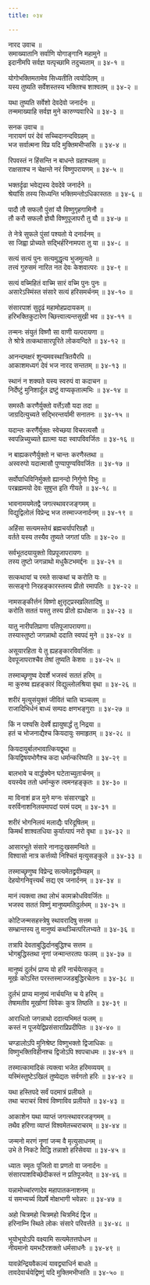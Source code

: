 ```yaml
---
title: ०३४

---
```

नारद उवाच ॥  
समाख्यातानि सर्वाणि योगाङ्गानि महामुने ॥  
इदानीमपि सर्वज्ञ यत्पृच्छामि तदुच्यताम् ॥ ३४-१ ॥  
  
योगोभक्तिमतामेव सिध्यतीति त्वयोदितम् ॥  
यस्य तुष्यति सर्वेशस्तस्य भक्तिश्च शाश्वतम् ॥ ३४-२ ॥  
  
यथा तुष्यति सर्वेशो देवदेवो जनार्दनः ॥  
तन्ममाख्याहि सर्वज्ञ मुने कारुण्यवारिधे ॥ ३४-३ ॥  
  
सनक उवाच ॥  
नारायणं परं देवं सच्चिदानन्दविग्रहम् ॥  
भज सर्वात्मना विप्र यदि मुक्तिमभीप्ससि ॥ ३४-४ ॥  
  
रिपवस्तं न हिंसन्ति न बाधन्ते ग्रहाश्चतम् ॥  
राक्षसाश्च न चेक्षन्ते नरं विष्णुपरायणम् ॥ ३४-५ ॥  
  
भक्तर्दृढा भवेद्यस्य देवदेवे जनार्दने ॥  
श्रेयांसि तस्य सिध्यन्ति भक्तिमन्तोऽधिकास्ततः ॥ ३४-६ ॥  
  
पादौ तौ सफलौ पुंसां यौ विष्णुगृहगामिनौ ॥  
तौ करौ सफलौ ज्ञेयौ विष्णुपूजापरौ तु यौ ॥ ३४-७ ॥  
  
ते नेत्रे सुफले पुंसां पश्यतो ये दनार्दनम् ॥  
सा जिह्वा प्रोच्यते सद्भिर्हरिनामपरा तु या ॥ ३४-८ ॥  
  
सत्यं सत्यं पुनः सत्यमुद्धृत्य भुजमुत्यते ॥  
तत्त्वं गुरुसमं नारित नत देवः केशवात्परः ॥ ३४-९ ॥  
  
सत्यं वच्मिहितं वाच्मि सारं वच्मि पुनः पुनः ॥  
असारेऽस्मिंस्त संसारे सत्यं हरिसमर्चनम् ॥ ३४-१० ॥  
  
संसारपाशं सुदृढं महामोहप्रदायकम् ॥  
हरिभक्तिकुटारेण च्छित्त्वात्यन्तसुखी भव ॥ ३४-११ ॥  
  
तन्मनः संयुतं विष्णौ सा वाणी यत्परायणा ॥  
ते श्रोत्रे तत्कथासारपूरिते लोकवन्दिते ॥ ३४-१२ ॥  
  
आनन्दमक्षरं शून्यमवस्थात्रितयैरपि ॥  
आकाशमध्यगं देवं भज नारद सन्ततम् ॥ ३४-१३ ॥  
  
स्थानं न शक्यते यस्य स्वरुपं वा कदाचन ॥  
निर्देष्टुं मुनिशार्दूल द्रष्टुं वाप्यकृतात्मभिः ॥ ३४-१४ ॥  
  
समस्तैः करणैर्युक्तो वर्त्तेऽसौ यदा तदा ॥  
जाग्रदित्युच्यते सद्भिरन्तर्यामी सनातनः ॥ ३४-१५ ॥  
  
यदान्तः करणैंर्युक्तः स्वेच्छया विचरत्यसौ ॥  
स्वपन्निच्युच्यते ह्यात्मा यदा स्वापविवर्जितः ॥ ३४-१६ ॥  
  
न बाह्यकरणैर्युक्तो न चान्तः करणैस्तथा ॥  
अस्वरुपो यदात्मासौ पुण्यापुण्यविवर्जितः ॥ ३४-१७ ॥  
  
सर्वोपाधिविनिर्मुक्तो ह्यानन्दो निर्गुणो विभुः ॥  
परब्रह्ममयो देवः सुषुप्त इति गीयते ॥ ३४-१८ ॥  
  
भावनामयमेतद्वै जगत्स्थावरजङ्गमम् ॥  
विद्युद्विलोलं विप्रेन्द्र भज तस्माज्जनार्दनम् ॥ ३४-१९ ॥  
  
अहिंसा सत्यमस्तेयं ब्रह्मचर्यापरिग्रहौ ॥  
वर्तते यस्य तस्यैव तुष्यते जगतां पतिः ॥ ३४-२० ॥  
  
सर्वभूतदयायुक्तो विप्रपूजापरायणः ॥  
तस्य तुष्टो जगन्नाथो मधुकैटभमर्द्दनः ॥ ३४-२१ ॥  
  
सत्कथायां च रमते सत्कथां च करोति यः ॥  
सत्सङ्गो निरहङ्कारस्तस्य प्रीतो रमापतिः ॥ ३४-२२ ॥  
  
नामसङ्कीर्त्तनं विष्णो क्षुत्तृट्प्रस्खलितादिषु ॥  
करोति सततं यस्तु तस्य प्रीतो ह्यधोक्षजः ॥ ३४-२३ ॥  
  
यातु नारीपतिप्राणा पतिपूजापरायणा॥  
तस्यास्तुष्टो जगन्नाथो ददाति स्वपदं मुने ॥ ३४-२४ ॥  
  
असूयारहिता ये तु ह्यहङ्कारविवर्जिताः ॥  
देवपूजापराश्चैव तेषां तुष्यति केशवः ॥ ३४-२५ ॥  
  
तस्माच्छृणुष्व देवर्शे भजस्वं सततं हरिम् ॥  
मा कुरुष्व ह्यहङ्कारं विद्युल्लोलश्रिया वृथा ॥ ३४-२६ ॥  
  
शरीरं मृत्युसंयुक्तं जीवितं चाति चञ्चलम् ॥  
राजादिभिर्धनं बाध्यं सम्पदः क्षणभङ्गुराः ॥ ३४-२७ ॥  
  
किं न पश्यसि देवर्षे ह्यायुषार्द्धं तु निद्रया ॥  
हतं च भोजनाद्यैश्च कियदायुः समाहृतम् ॥ ३४-२८ ॥  
  
कियदायुर्बालभावात्कियद्वृथा ॥  
कियद्विषयभोगैश्च कदा धर्मान्करिष्यति ॥ ३४-२९ ॥  
  
बालभावे च वार्द्धक्येन घटेताच्युतार्चनम् ॥  
वयस्येव ततो धर्मान्कुरु त्वमनहङ्कृतः ॥ ३४-३० ॥  
  
मा विनाशं व्रज मुने मग्नः संसारगह्वरे ॥  
वरुर्विनाशनिलयमापदां परमं पदम् ॥ ३४-३१ ॥  
  
शरीरं भोगनिलयं मलाद्यैः परिदूषितम् ॥  
किमर्थं शाश्वतधिया कुर्यात्पापं नरो वृथा ॥ ३४-३२ ॥  
  
आसारभूते संसारे नानादुःखसमन्विते ॥  
विश्वासो नात्र कर्त्तव्यो निश्चितं मृत्युसङ्कुले ॥ ३४-३३ ॥  
  
तस्माच्छृणुष्व विप्रेन्द्र सत्यमेतद्व्रवीम्यहम् ॥  
देहयोगनिवृत्त्यर्थं सद्य एव जनार्दनम् ॥ ३४-३४ ॥  
  
मानं त्यक्त्वा तथा लोभं कामक्रोधविवर्जितः ॥  
भजस्व सततं विष्णुं मानुष्यमतिदुर्लभम् ॥ ३४-३५ ॥  
  
कोटिजन्मसहस्त्रेषु स्थावरादिषु सत्तम ॥  
सम्भ्रान्तस्य तु मानुष्यं कथञ्चित्परिलभ्यते ॥ ३४-३६ ॥  
  
तत्रापि देवताबुद्धिर्दानबुद्धिश्च सत्तम ॥  
भोगबुद्धिस्तथा नॄणां जन्मान्तरतपः फलम् ॥ ३४-३७ ॥  
  
मानुष्यं दुर्लभं प्राप्य यो हरिं नार्चयेत्सकृत् ॥  
मूर्खः कोऽस्ति परस्तस्माज्जडबुद्धिरचेतनः ॥ ३४-३८ ॥  
  
दुर्लभं प्राप्य मानुष्यं नार्चयन्ति च ये हरिम् ॥  
तेषामतीव मूर्खाणां विवेकः कुत्र तिष्ठति ॥ ३४-३९ ॥  
  
आराधितो जगन्नाथो ददात्यभिमतं फलम् ॥  
कस्तं न पूजयेद्विप्रसंसाराप्रिप्रदीपितः ॥ ३४-४० ॥  
  
चण्डालोऽपि मुनिश्रेष्ट विष्णुभक्तो द्विजाधिकः ॥  
विष्णुभक्तिविहीनश्च द्विजोऽपि श्वपचाधमः ॥ ३४-४१ ॥  
  
तस्मात्कामादिकं त्यक्त्वा भजेत हरिमव्ययम् ॥  
यस्मिंस्तुष्टेऽखिलं तुष्येद्यतः सर्वगतो हरिः ॥ ३४-४२ ॥  
  
यथा हस्तिपदे सर्वं पदमात्रं प्रलीयते ॥  
तथा चराचरं विश्वं विष्णाविव प्रलीयते ॥ ३४-४३ ॥  
  
आकाशेन यथा व्याप्तं जगत्स्थावरजङ्गमम् ॥  
तथैव हरिणा व्याप्तं विश्वमेतच्चराचरम् ॥ ३४-४४ ॥  
  
जन्मनो मरणं नॄणां जन्म वै मृत्युसाधनम् ॥  
उभे ते निकटे विद्धि तन्नाशो हरिसेवया ॥ ३४-४५ ॥  
  
ध्यातः स्मृतः पूजितो वा प्रणतो वा जनार्दनः ॥  
संसारपाशविच्छेदीकस्तं न प्रतिपूजयेत् ॥ ३४-४६ ॥  
  
यन्नामोच्चांरणादेव महापातकनाशनम् ॥  
यं समभ्यर्च्य विप्रर्षे मोक्षभागी भवेन्नरः ॥ ३४-४७ ॥  
  
अहो चित्रमहो चित्रमहो चित्रमिदं द्विज ॥  
हरिनाम्नि स्थिते लोकः संसारे परिवर्त्तते ॥ ३४-४८ ॥  
  
भूयोभूयोऽपि वक्ष्यामि सत्यमेतत्तपोधन ॥  
नीयमानो यमभटैरशक्तो धर्मसाधनैः ॥ ३४-४९ ॥  
  
यावन्नेन्द्रियवैकल्यं यावद्व्याधिर्न बाधते ॥  
तावदेवार्चयेद्विष्णुं यदि मुक्तिमभीप्सति ॥ ३४-५० ॥